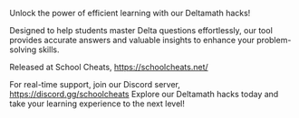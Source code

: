 Unlock the power of efficient learning with our Deltamath hacks! 

Designed to help students master Delta questions effortlessly, our tool provides accurate answers and valuable insights to enhance your problem-solving skills. 

Released at School Cheats, https://schoolcheats.net/

For real-time support, join our Discord server, https://discord.gg/schoolcheats
Explore our Deltamath hacks today and take your learning experience to the next level!
